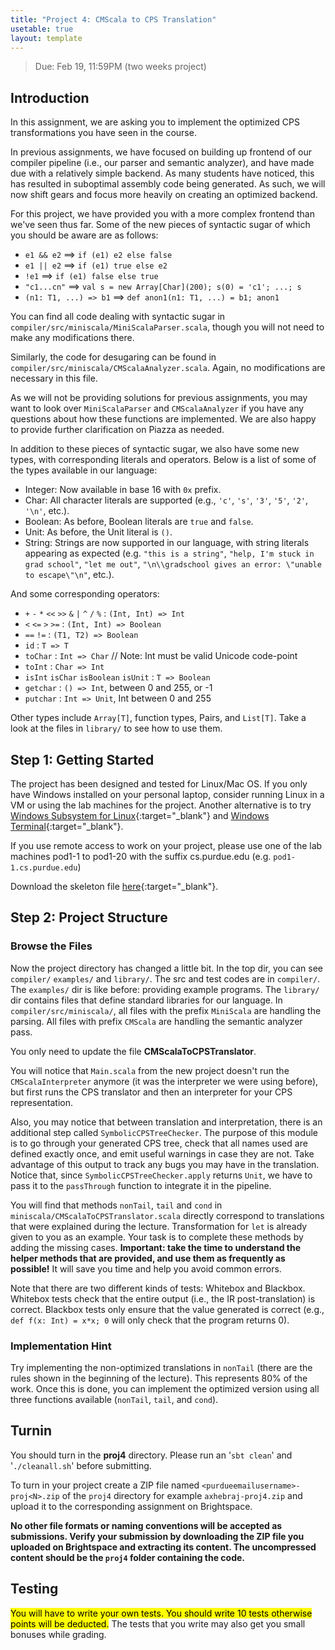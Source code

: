```yaml
---
title: "Project 4: CMScala to CPS Translation"
usetable: true
layout: template
---
```


> Due: Feb 19, 11:59PM (two weeks project)

## Introduction

In this assignment, we are asking you to implement the optimized CPS
transformations you have seen in the course.

In previous assignments, we have focused on building up frontend of our
compiler pipeline (i.e., our parser and semantic analyzer), and have
made due with a relatively simple backend. As many students have
noticed, this has resulted in suboptimal assembly code being generated.
As such, we will now shift gears and focus more heavily on creating an
optimized backend.

For this project, we have provided you with a more complex frontend than
we've seen thus far. Some of the new pieces of syntactic sugar of which
you should be aware are as follows:

-   `e1 && e2` ⟹ `if (e1) e2 else false`
-   `e1 || e2` ⟹ `if (e1) true else e2`
-   `!e1` ⟹ `if (e1) false else true`
-   `"c1...cn"` ⟹ `val s = new Array[Char](200); s(0) = 'c1'; ...; s`
-   `(n1: T1, ...) => b1` ⟹ `def anon1(n1: T1, ...) = b1; anon1`

You can find all code dealing with syntactic sugar in
`compiler/src/miniscala/MiniScalaParser.scala`, though you will not need
to make any modifications there.

Similarly, the code for desugaring can be found in
`compiler/src/miniscala/CMScalaAnalyzer.scala`. Again, no modifications
are necessary in this file.

As we will not be providing solutions for previous assignments, you may
want to look over `MiniScalaParser` and `CMScalaAnalyzer` if you have any
questions about how these functions are implemented. We are also happy
to provide further clarification on Piazza as needed.

In addition to these pieces of syntactic sugar, we also have some new
types, with corresponding literals and operators. Below is a list of
some of the types available in our language:

-   Integer: Now available in base 16 with `0x` prefix.
-   Char: All character literals are supported (e.g., `'c'`, `'s'`, `'3'`,
    `'5'`, `'2'`, `'\n'`, etc.).
-   Boolean: As before, Boolean literals are `true` and
    `false`.
-   Unit: As before, the Unit literal is `()`.
-   String: Strings are now supported in our language, with string
    literals appearing as expected (e.g. `"this is a string"`, `"help,
    I'm stuck in grad school"`, `"let me out"`, `"\n\\gradschool
    gives an error: \"unable to escape\"\n"`, etc.).

And some corresponding operators:

-   `+` `-` `*` `<<` `>>` `&` `|` `^` `/` `%` : `(Int, Int) => Int`
-   `<` `<=` `>` `>=` : `(Int, Int) => Boolean`
-   `==` `!=` : `(T1, T2) => Boolean`
-   `id` : `T => T`
-   `toChar` : `Int => Char` // Note: Int must be valid Unicode code-point
-   `toInt` : `Char => Int`
-   `isInt` `isChar` `isBoolean` `isUnit` : `T => Boolean`
-   `getchar` : `() => Int`, between 0 and 255, or -1
-   `putchar` : `Int => Unit`, Int between 0 and 255

Other types include `Array[T]`, function types, Pairs, and `List[T]`.
Take a look at the files in `library/` to see how to use them.

## Step 1: Getting Started

The project has been designed and tested for Linux/Mac OS. If you only
have Windows installed on your personal laptop, consider running Linux
in a VM or using the lab machines for the project. Another alternative
is to try [Windows Subsystem for Linux](https://learn.microsoft.com/en-us/windows/wsl/){:target="_blank"}
and [Windows Terminal](https://learn.microsoft.com/en-us/windows/terminal/){:target="_blank"}.

If you use remote access to work on your project, please use one of the
lab machines pod1-1 to pod1-20 with the suffix cs.purdue.edu (e.g.
`pod1-1.cs.purdue.edu`)

Download the skeleton file
[here](https://www.cs.purdue.edu/homes/jia137/cs502/proj4.zip){:target="_blank"}.

## Step 2: Project Structure

### Browse the Files

Now the project directory has changed a little bit. In the top dir, you
can see `compiler/` `examples/` and `library/`. The src and test codes are in
`compiler/`. The `examples/` dir is like before: providing example programs.
The `library/` dir contains files that define standard libraries for our
language. In `compiler/src/miniscala/`, all files with the prefix
`MiniScala` are handling the parsing. All files with prefix `CMScala` are
handling the semantic analyzer pass.

You only need to update the file **CMScalaToCPSTranslator**.

You will notice that `Main.scala` from the new project doesn't run the
`CMScalaInterpreter` anymore (it was the interpreter we were using
before), but first runs the CPS translator and then an interpreter for
your CPS representation.

Also, you may notice that between translation and interpretation, there
is an additional step called `SymbolicCPSTreeChecker`. The purpose
of this module is to go through your generated CPS tree, check that all
names used are defined exactly once, and emit useful warnings in case
they are not. Take advantage of this output to track any bugs you may
have in the translation. Notice that, since
`SymbolicCPSTreeChecker.apply` returns `Unit`, we have to
pass it to the `passThrough` function to integrate it in the
pipeline.

You will find that methods `nonTail`, `tail` and
`cond` in `miniscala/CMScalaToCPSTranslator.scala` directly
correspond to translations that were explained during the lecture.
Transformation for `let` is already given to you as an example.
Your task is to complete these methods by adding the missing cases.
**Important: take the time to understand the helper methods that are
provided, and use them as frequently as possible!** It will save you
time and help you avoid common errors.

Note that there are two different kinds of tests: Whitebox and Blackbox.
Whitebox tests check that the entire output (i.e., the IR
post-translation) is correct. Blackbox tests only ensure that the value
generated is correct (e.g., `def f(x: Int) = x*x; 0` will only check that
the program returns 0).

### Implementation Hint

Try implementing the non-optimized translations in `nonTail` (there are
the rules shown in the beginning of the lecture). This represents 80% of
the work. Once this is done, you can implement the optimized version
using all three functions available (`nonTail`, `tail`, and `cond`).

## Turnin

You should turn in the **proj4** directory. Please run an '`sbt clean`'
and '`./cleanall.sh`' before submitting.

To turn in your project create a ZIP file named
`<purdueemailusername>-proj<N>.zip` of the `proj4` directory for
example `axhebraj-proj4.zip` and upload it to the corresponding
assignment on Brightspace.

**No other file formats or naming conventions will be accepted as
submissions. Verify your submission by downloading the ZIP file you
uploaded on Brightspace and extracting its content. The uncompressed
content should be the `proj4` folder containing the code.**

## Testing

<mark>You will have to write your own tests. You should write 10 tests
otherwise points will be deducted.</mark> The tests that you write may
also get you small bonuses while grading.
